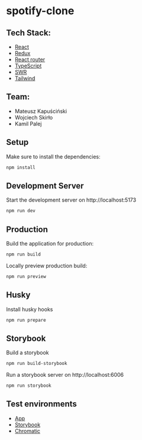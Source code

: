 # spotify-clone

## Tech Stack:

- [React](https://react.dev/blog/2023/03/16/introducing-react-dev)
- [Redux](https://redux.js.org/introduction/getting-started)
- [React router](https://reactrouter.com/en/main)
- [TypeScript](https://www.typescriptlang.org/docs)
- [SWR](https://swr.vercel.app/docs/getting-started)
- [Tailwind](https://tailwindcss.com)

## Team:

- Mateusz Kapuściński
- Wojciech Skirło
- Kamil Palej

## Setup

Make sure to install the dependencies:

```bash
npm install
```

## Development Server

Start the development server on http://localhost:5173

```bash
npm run dev
```

## Production

Build the application for production:

```bash
npm run build
```

Locally preview production build:

```bash
npm run preview
```

## Husky

Install husky hooks

```bash
npm run prepare
```

## Storybook

Build a storybook

```bash
npm run build-storybook
```

Run a storybook server on http://localhost:6006

```bash
npm run storybook
```

## Test environments

- [App](https://spotify-clone-application.netlify.app/)
- [Storybook](https://64f0ef9c0e0176275a0d5c2c-zpsvfumodd.chromatic.com)
- [Chromatic](https://www.chromatic.com/builds?appId=64f0ef9c0e0176275a0d5c2c)

